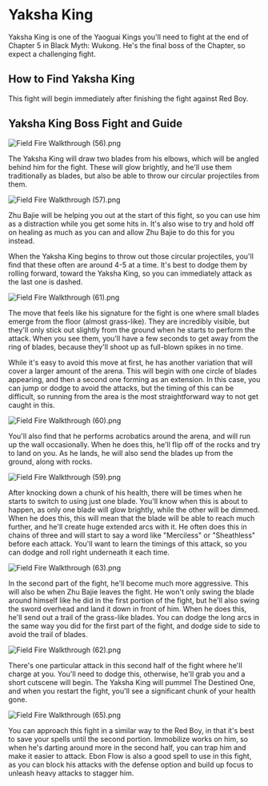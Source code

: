 # Yaksha King

Yaksha King is one of the Yaoguai Kings you'll need to fight at the end of Chapter 5 in Black Myth: Wukong. He's the final boss of the Chapter, so expect a challenging fight. 

## How to Find Yaksha King

This fight will begin immediately after finishing the fight against Red Boy. 

## Yaksha King Boss Fight and Guide

![Field Fire Walkthrough \(56\).png](https://oyster.ignimgs.com/mediawiki/apis.ign.com/black-myth-wukong/3/30/Field_Fire_Walkthrough_%2856%29.png)

The Yaksha King will draw two blades from his elbows, which will be angled behind him for the fight. These will glow brightly, and he'll use them traditionally as blades, but also be able to throw our circular projectiles from them. 

![Field Fire Walkthrough \(57\).png](https://oyster.ignimgs.com/mediawiki/apis.ign.com/black-myth-wukong/b/bf/Field_Fire_Walkthrough_%2857%29.png)

Zhu Bajie will be helping you out at the start of this fight, so you can use him as a distraction while you get some hits in. It's also wise to try and hold off on healing as much as you can and allow Zhu Bajie to do this for you instead. 

When the Yaksha King begins to throw out those circular projectiles, you'll find that these often are around 4-5 at a time. It's best to dodge them by rolling forward, toward the Yaksha King, so you can immediately attack as the last one is dashed. 

![Field Fire Walkthrough \(61\).png](https://oyster.ignimgs.com/mediawiki/apis.ign.com/black-myth-wukong/4/4c/Field_Fire_Walkthrough_%2861%29.png)

The move that feels like his signature for the fight is one where small blades emerge from the floor (almost grass-like). They are incredibly visible, but they'll only stick out slightly from the ground when he starts to perform the attack. When you see them, you'll have a few seconds to get away from the ring of blades, because they'll shoot up as full-blown spikes in no time. 

While it's easy to avoid this move at first, he has another variation that will cover a larger amount of the arena. This will begin with one circle of blades appearing, and then a second one forming as an extension. In this case, you can jump or dodge to avoid the attacks, but the timing of this can be difficult, so running from the area is the most straightforward way to not get caught in this. 

![Field Fire Walkthrough \(60\).png](https://oyster.ignimgs.com/mediawiki/apis.ign.com/black-myth-wukong/8/8d/Field_Fire_Walkthrough_%2860%29.png)

You'll also find that he performs acrobatics around the arena, and will run up the wall occasionally. When he does this, he'll flip off of the rocks and try to land on you. As he lands, he will also send the blades up from the ground, along with rocks. 

![Field Fire Walkthrough \(59\).png](https://oyster.ignimgs.com/mediawiki/apis.ign.com/black-myth-wukong/6/67/Field_Fire_Walkthrough_%2859%29.png)

After knocking down a chunk of his health, there will be times when he starts to switch to using just one blade. You'll know when this is about to happen, as only one blade will glow brightly, while the other will be dimmed. When he does this, this will mean that the blade will be able to reach much further, and he'll create huge extended arcs with it. He often does this in chains of three and will start to say a word like "Merciless" or "Sheathless" before each attack. You'll want to learn the timings of this attack, so you can dodge and roll right underneath it each time. 

![Field Fire Walkthrough \(63\).png](https://oyster.ignimgs.com/mediawiki/apis.ign.com/black-myth-wukong/b/b7/Field_Fire_Walkthrough_%2863%29.png)

In the second part of the fight, he'll become much more aggressive. This will also be when Zhu Bajie leaves the fight. He won't only swing the blade around himself like he did in the first portion of the fight, but he'll also swing the sword overhead and land it down in front of him. When he does this, he'll send out a trail of the grass-like blades. You can dodge the long arcs in the same way you did for the first part of the fight, and dodge side to side to avoid the trail of blades. 

![Field Fire Walkthrough \(62\).png](https://oyster.ignimgs.com/mediawiki/apis.ign.com/black-myth-wukong/5/58/Field_Fire_Walkthrough_%2862%29.png)

There's one particular attack in this second half of the fight where he'll charge at you. You'll need to dodge this, otherwise, he'll grab you and a short cutscene will begin. The Yaksha King will pummel The Destined One, and when you restart the fight, you'll see a significant chunk of your health gone. 

![Field Fire Walkthrough \(65\).png](https://oyster.ignimgs.com/mediawiki/apis.ign.com/black-myth-wukong/5/53/Field_Fire_Walkthrough_%2865%29.png)

You can approach this fight in a similar way to the Red Boy, in that it's best to save your spells until the second portion. Immobilize works on him, so when he's darting around more in the second half, you can trap him and make it easier to attack. Ebon Flow is also a good spell to use in this fight, as you can block his attacks with the defense option and build up focus to unleash heavy attacks to stagger him. 
